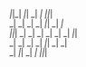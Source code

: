  _|_|_|       _|_|     _|      _|     _|_|_|  
 _|    _|   _|    _|   _|_|    _|   _|        
 _|_|_|     _|    _|   _|  _|  _|   _|  _|_|  
 _|         _|    _|   _|    _|_|   _|    _|  
 _|           _|_|     _|      _|     _|_|_|  
                                              
